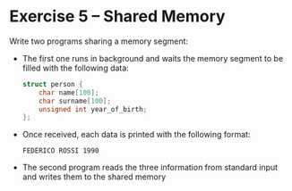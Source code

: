 # Exercise 5 – Shared Memory
Write two programs sharing a memory segment:
- The first one runs in background and waits the memory segment to be filled with the following data:
    ```C
    struct person {
        char name[100];
        char surname[100];
        unsigned int year_of_birth;
    };
    ```
- Once received, each data is printed with the following format:
    ```
    FEDERICO ROSSI 1990
    ```
- The second program reads the three information from standard input and writes them to the shared memory
